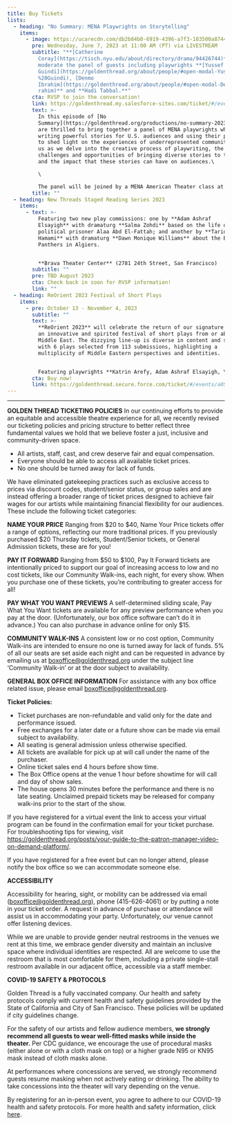 ```yaml
---
title: Buy Tickets
lists:
  - heading: "No Summary: MENA Playwrights on Storytelling"
    items:
      - image: https://ucarecdn.com/db2b84b0-6919-4396-a7f3-103500a87441/
        pre: Wednesday, June 7, 2023 at 11:00 AM (PT) via LIVESTREAM
        subtitle: "**[Catherine
          Coray](https://tisch.nyu.edu/about/directory/drama/94426744)** will
          moderate the panel of guests including playwrights **[Yussef El
          Guindi](https://goldenthread.org/about/people/#open-modal-Yussef%20El\
          %20Guindi), [Denmo
          Ibrahim](https://goldenthread.org/about/people/#open-modal-Denmo%20Ib\
          rahim)** and **Hadi Tabbal.**"
        cta: RVSP to join the conversation!
        link: https://goldenthread.my.salesforce-sites.com/ticket/#/events/a0S3Z000007zoLbUAI
        text: >-
          In this episode of [No
          Summary](https://goldenthread.org/productions/no-summary-2023/), we
          are thrilled to bring together a panel of MENA playwrights who are
          writing powerful stories for U.S. audiences and using their platforms
          to shed light on the experiences of underrepresented communities. Join
          us as we delve into the creative process of playwriting, the
          challenges and opportunities of bringing diverse stories to the stage,
          and the impact that these stories can have on audiences.\

          \

          The panel will be joined by a MENA American Theater class at [California Polytechnic State University](https://catalog.calpoly.edu/collegesandprograms/collegeofliberalarts/theatredance/batheatrearts/), designed by professor [Hala Baki](https://theatredance.calpoly.edu/hala-baki-0) to imagine how MENA theater can contribute to a more inclusive American culture, and a Drama class at the [University of Washington](https://drama.washington.edu/bachelor-arts-drama) taught by [Mona Merhi](https://drama.washington.edu/people/mona-merhi) who focused the course on topics related to race, ethnicity, and identity representation by examining the works of playwrights from the MENA region alongside modern and contemporary western texts.
        title: ""
  - heading: New Threads Staged Reading Series 2023
    items:
      - text: >-
          Featuring two new play commissions: one by **Adam Ashraf
          Elsayigh** with dramaturg **Salma Zohdi** based on the life of
          political prisoner Alaa Abd El-Fattah; and another by **Tariq
          Hamami** with dramaturg **Dawn Monique Williams** about the Black
          Panthers in Algiers.


          **Brava Theater Center** (2781 24th Street, San Francisco)
        subtitle: ""
        pre: TBD August 2023
        cta: Check back in soon for RVSP information!
        link: ""
  - heading: ReOrient 2023 Festival of Short Plays
    items:
      - pre: October 13 - November 4, 2023
        subtitle: ""
        text: >-
          **ReOrient 2023** will celebrate the return of our signature program,
          an innovative and spirited festival of short plays from or about the
          Middle East. The dizzying line-up is diverse in content and style,
          with 6 plays selected from 113 submissions, highlighting a
          multiplicity of Middle Eastern perspectives and identities.


          Featuring playwrights **Katrin Arefy, Adam Ashraf Elsayigh, Yussef El Guindi, Arti Ishak, Hamed Sinno, and Judith Boyajian Strang-Waldau**; Directors include **Sahar Assaf, Amal Bisharat, Susannah Martin, Adin Walker and Becca Wolff.**
        cta: Buy now!
        link: https://goldenthread.secure.force.com/ticket/#/events/a0S3Z000006tecYUAQ
---
```

- - -

**GOLDEN THREAD TICKETING POLICIES**
In our continuing efforts to provide an equitable and accessible theatre experience for all, we recently revised our ticketing policies and pricing structure to better reflect three fundamental values we hold that we believe foster a just, inclusive and community-driven space.

* All artists, staff, cast, and crew deserve fair and equal compensation.
* Everyone should be able to access all available ticket prices.
* No one should be turned away for lack of funds.

We have eliminated gatekeeping practices such as exclusive access to prices via discount codes, student/senior status, or group sales and are instead offering a broader range of ticket prices designed to achieve fair wages for our artists while maintaining financial flexibility for our audiences. These include the following ticket categories:

**NAME YOUR PRICE** 
Ranging from $20 to $40, Name Your Price tickets offer a range of options, reflecting our more traditional prices. If you previously purchased $20 Thursday tickets, Student/Senior tickets, or General Admission tickets, these are for you!

**PAY IT FORWARD** 
Ranging from $50 to $100, Pay It Forward tickets are intentionally priced to support our goal of increasing access to low and no cost tickets, like our Community Walk-ins, each night, for every show. When you purchase one of these tickets, you’re contributing to greater access for all!

**PAY WHAT YOU WANT PREVIEWS**
A self-determined sliding scale, Pay What You Want tickets are available for any preview performance when you pay at the door. (Unfortunately, our box office software can’t do it in advance.) You can also purchase in advance online for only $15.

**COMMUNITY WALK-INS**
A consistent low or no cost option, Community Walk-ins are intended to ensure no one is turned away for lack of funds. 5% of all our seats are set aside each night and can be requested in advance by emailing us at boxoffice@goldenthread.org under the subject line ‘Community Walk-in’ or at the door subject to availability. 

**GENERAL BOX OFFICE INFORMATION**
For assistance with any box office related issue, please email boxoffice@goldenthread.org.

**Ticket Policies:**

* Ticket purchases are non-refundable and valid only for the date and performance issued.
* Free exchanges for a later date or a future show can be made via email subject to availability.
* All seating is general admission unless otherwise specified.
* All tickets are available for pick up at will call under the name of the purchaser.
* Online ticket sales end 4 hours before show time.
* The Box Office opens at the venue 1 hour before showtime for will call and day of show sales. 
* The house opens 30 minutes before the performance and there is no late seating. Unclaimed prepaid tickets may be released for company walk-ins prior to the start of the show.

If you have registered for a virtual event the link to access your virtual program can be found in the confirmation email for your ticket purchase. For troubleshooting tips for viewing, visit https://goldenthread.org/posts/your-guide-to-the-patron-manager-video-on-demand-platform/.

If you have registered for a free event but can no longer attend, please notify the box office so we can accommodate someone else.

**ACCESSIBILITY**

Accessibility for hearing, sight, or mobility can be addressed via email (boxoffice@goldenthread.org), phone (415-626-4061) or by putting a note in your ticket order. A request in advance of purchase or attendance will assist us in accommodating your party. Unfortunately, our venue cannot offer listening devices.

While we are unable to provide gender neutral restrooms in the venues we rent at this time, we embrace gender diversity and maintain an inclusive space where individual identities are respected. All are welcome to use the restroom that is most comfortable for them, including a private single-stall restroom available in our adjacent office, accessible via a staff member.

**COVID-19 SAFETY & PROTOCOLS** 

Golden Thread is a fully vaccinated company. Our health and safety protocols comply with current health and safety guidelines provided by the State of California and City of San Francisco. These policies will be updated if city guidelines change. 

For the safety of our artists and fellow audience members, **we strongly recommend all guests to wear well-fitted masks while inside the theater.** Per CDC guidance, we encourage the use of procedural masks (either alone or with a cloth mask on top) or a higher grade N95 or KN95 mask instead of cloth masks alone.  

At performances where concessions are served, we strongly recommend guests resume masking when not actively eating or drinking. The ability to take concessions into the theater will vary depending on the venue. 

By registering for an in-person event, you agree to adhere to our COVID-19 health and safety protocols. For more health and safety information, click [here](https://goldenthread.org/posts/health-safety-protocols/).